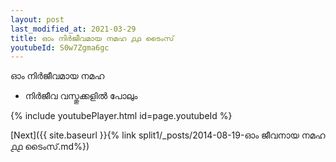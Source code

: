 ```yaml
---
layout: post
last_modified_at: 2021-03-29
title: ഓം നിർജീവമായ നമഹ ൧൧ ടൈംസ്
youtubeId: S0w7Zgma6gc
---
```

 
 
 ഓം നിർജീവമായ നമഹ 
 
 -  നിർജീവ വസ്തുക്കളിൽ പോലും 
 
  
 
  
 
 
 
 
 
 


{% include youtubePlayer.html id=page.youtubeId %}
 
[Next]({{ site.baseurl }}{% link  split1/_posts/2014-08-19-ഓം ജീവനായ നമഹ ൧൧ ടൈംസ്.md%})
 
